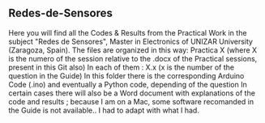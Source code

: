 ## Redes-de-Sensores

Here you will find all the Codes & Results from the Practical Work in the subject "Redes de Sensores", Master in Electronics of UNIZAR University (Zaragoza, Spain). 
The files are organized in this way: Practica X (where X is the numero of the session relative to the .docx of the Practical sessions, present in this Git also)
In each of them : X.x (x is the number of the question in the Guide)
In this folder there is the corresponding Arduino Code (.ino) and eventually a Python code, depending of the question
In certain cases there will also be a Word document with explanations of the code and results ; because I am on a Mac, some software recomanded in the Guide is not available.. I had to adapt with what I had. 

